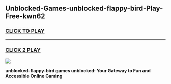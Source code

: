 
## Unblocked-Games-unblocked-flappy-bird-Play-Free-kwn62
<h3>
<a href="https://premium76.site?title=unblocked-flappy-bird&ref=19M">CLICK TO PLAY</a></h3>
<hr>

<h3>
<a href="https://premium76.site?title=unblocked-flappy-bird&ref=19M">CLICK 2 PLAY</a>
  
</h3>

<a href="https://premium76.site?title=unblocked-flappy-bird&ref=19M"><img src="https://clearcache.store/games.png"></a>


**unblocked-flappy-bird games unblocked: Your Gateway to Fun and Accessible Online Gaming**
